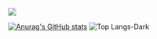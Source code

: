 <a href="https://github.com/tl1l1l1s"><img src="https://img.shields.io/badge/github-black?style=flat-square&logo=181717&logoColor=black&link=https://github.com.tl1l1l1s"/></a>

[![Anurag's GitHub stats](https://github-readme-stats.vercel.app/api?username=tl1l1l1s&hide_border=true&show_icons=true&hide=stars&theme=rose_pine)](https://github.com/anuraghazra/github-readme-stats)
![Top Langs-Dark](https://github-readme-stats.vercel.app/api/top-langs/?username=tl1l1l1s&layout=compact&hide_border=true&theme=rose_pine)
